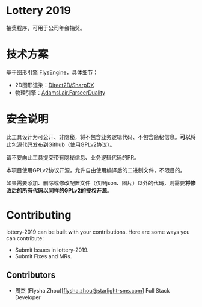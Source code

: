 # Lottery 2019

抽奖程序，可用于公司年会抽奖。

# 技术方案
基于图形引擎 [FlysEngine](https://github.com/sdcb/FlysEngine)，具体细节：
* 2D图形渲染：[Direct2D/SharpDX](https://github.com/SharpDX/SharpDX)
* 物理引擎：[AdamsLair.FarseerDuality](https://github.com/AdamsLair/farseerduality)

# 安全说明

此工具设计为可公开、非隐秘，将不包含业务逻辑代码、不包含隐秘信息。**可以**将此包源代码发布到Github（使用GPLv2协议）。

请不要向此工具提交带有隐秘信息、业务逻辑代码的PR。

本项目使用GPLv2协议开源，允许自由使用编译后的二进制文件，不限目的。

如果需要添加、删除或修改配置文件（仅限json、图片）以外的代码，则需要**将修改后的所有代码以同样的GPLv2的授权开源**。

# Contributing
lottery-2019 can be built with your contributions. Here are some ways you can contribute:
* Submit Issues in lottery-2019.
* Submit Fixes and MRs.

## Contributors
* 周杰 (Flysha.Zhou)[flysha.zhou@starlight-sms.com] Full Stack Developer